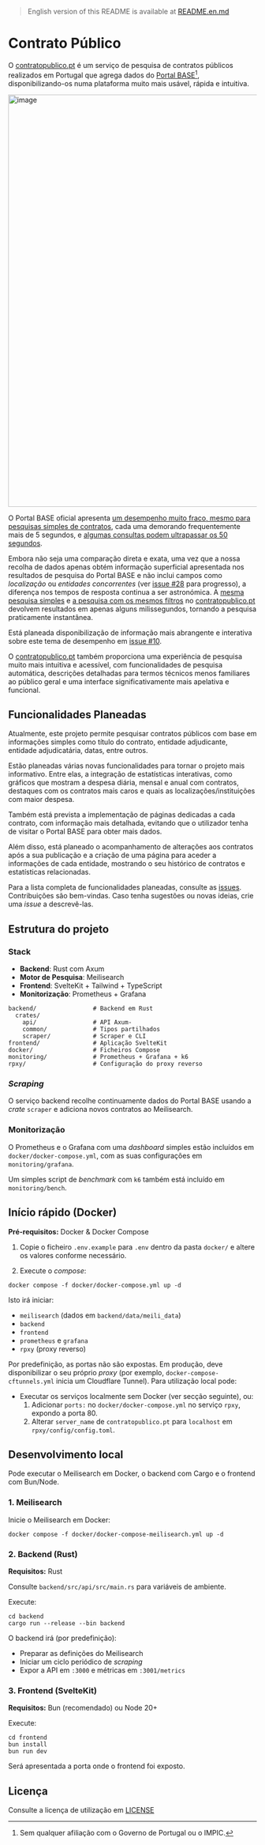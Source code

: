 > English version of this README is available at [README.en.md](https://github.com/chicoferreira/contratopublico/blob/main/README.en.md)

# Contrato Público

O [contratopublico.pt](https://contratopublico.pt/) é um serviço de pesquisa de contratos públicos
realizados em Portugal que agrega dados do
[Portal BASE](https://www.base.gov.pt/base4)[^1], disponibilizando-os numa plataforma muito mais usável, rápida e intuitiva.

<img width="1334" height="834" alt="image" src="https://github.com/user-attachments/assets/90aac3d9-8959-474f-ae45-940be8ac5b53" />

[^1]: Sem qualquer afiliação com o Governo de Portugal ou o IMPIC.

O Portal BASE oficial apresenta [um desempenho muito fraco, mesmo para pesquisas simples de contratos](https://www.base.gov.pt/Base4/pt/pesquisa/?type=contratos&texto=Porto&tipo=0&tipocontrato=0&cpv=&aqinfo=&adjudicante=&adjudicataria=&sel_price=price_c1&desdeprecocontrato=&ateprecocontrato=&desdeprecoefectivo=&ateprecoefectivo=&desdeprazoexecucao=&ateprazoexecucao=&sel_date=date_c1&desdedatacontrato=&atedatacontrato=&desdedatapublicacao=&atedatapublicacao=&desdedatafecho=&atedatafecho=&pais=0&distrito=0&concelho=0), cada uma demorando frequentemente mais de 5 segundos, e [algumas consultas podem ultrapassar os 50 segundos](https://www.base.gov.pt/Base4/pt/pesquisa/?type=contratos&texto=&tipo=0&tipocontrato=0&cpv=&aqinfo=&adjudicante=Municipio+de+Santo+Tirso&adjudicataria=&sel_price=price_c1&desdeprecocontrato=&ateprecocontrato=&desdeprecoefectivo=&ateprecoefectivo=&desdeprazoexecucao=&ateprazoexecucao=&sel_date=date_c1&desdedatacontrato=&atedatacontrato=&desdedatapublicacao=&atedatapublicacao=&desdedatafecho=&atedatafecho=&pais=0&distrito=0&concelho=0).

Embora não seja uma comparação direta e exata, uma vez que a nossa recolha de dados apenas obtém informação superficial apresentada nos resultados de pesquisa do Portal BASE e não inclui campos como _localização_ ou _entidades concorrentes_ (ver [issue #28](https://github.com/chicoferreira/contratopublico/issues/28) para progresso), a diferença nos tempos de resposta continua a ser astronómica. A [mesma pesquisa simples](https://contratopublico.pt/?query=Porto) e [a pesquisa com os mesmos filtros](https://contratopublico.pt/?contracting=Municipio+do+Porto) no [contratopublico.pt](https://contratopublico.pt) devolvem resultados em apenas alguns milissegundos, tornando a pesquisa praticamente instantânea.

Está planeada disponibilização de informação mais abrangente e interativa sobre este tema de desempenho em [issue #10](https://github.com/chicoferreira/contratopublico/issues/10).

O [contratopublico.pt](https://contratopublico.pt) também proporciona uma experiência de pesquisa muito mais intuitiva e acessível, com funcionalidades de pesquisa automática, descrições detalhadas para termos técnicos menos familiares ao público geral e uma interface significativamente mais apelativa e funcional.

## Funcionalidades Planeadas

Atualmente, este projeto permite pesquisar contratos públicos com base em informações simples como título do contrato, entidade adjudicante, entidade adjudicatária, datas, entre outros.

Estão planeadas várias novas funcionalidades para tornar o projeto mais informativo. Entre elas, a integração de estatísticas interativas, como gráficos que mostram a despesa diária, mensal e anual com contratos, destaques com os contratos mais caros e quais as localizações/instituições com maior despesa.

Também está prevista a implementação de páginas dedicadas a cada contrato, com informação mais detalhada, evitando que o utilizador tenha de visitar o Portal BASE para obter mais dados.

Além disso, está planeado o acompanhamento de alterações aos contratos após a sua publicação e a criação de uma página para aceder a informações de cada entidade, mostrando o seu histórico de contratos e estatísticas relacionadas.

Para a lista completa de funcionalidades planeadas, consulte as [issues](https://github.com/chicoferreira/contratopublico/issues/). Contribuições são bem-vindas. Caso tenha sugestões ou novas ideias, crie uma _issue_ a descrevê-las.

## Estrutura do projeto

### Stack

- **Backend**: Rust com Axum
- **Motor de Pesquisa**: Meilisearch
- **Frontend**: SvelteKit + Tailwind + TypeScript
- **Monitorização**: Prometheus + Grafana

```
backend/                # Backend em Rust
  crates/
    api/                # API Axum-
    common/             # Tipos partilhados
    scraper/            # Scraper e CLI
frontend/               # Aplicação SvelteKit
docker/                 # Ficheiros Compose
monitoring/             # Prometheus + Grafana + k6
rpxy/                   # Configuração do proxy reverso
```

### _Scraping_

O serviço backend recolhe continuamente dados do Portal BASE usando a _crate_ `scraper` e adiciona novos contratos ao Meilisearch.

### Monitorização

O Prometheus e o Grafana com uma _dashboard_ simples estão incluídos em `docker/docker-compose.yml`, com as suas configurações em `monitoring/grafana`.

Um simples script de _benchmark_ com `k6` também está incluído em `monitoring/bench`.

## Início rápido (Docker)

**Pré-requisitos:** Docker & Docker Compose

1. Copie o ficheiro `.env.example` para `.env` dentro da pasta `docker/` e altere os valores conforme necessário.

2. Execute o _compose_:

```
docker compose -f docker/docker-compose.yml up -d
```

Isto irá iniciar:

- `meilisearch` (dados em `backend/data/meili_data`)
- `backend`
- `frontend`
- `prometheus` e `grafana`
- `rpxy` (proxy reverso)

Por predefinição, as portas não são expostas. Em produção, deve disponibilizar o seu próprio _proxy_ (por exemplo, `docker-compose-cftunnels.yml` inicia um Cloudflare Tunnel). Para utilização local pode:

- Executar os serviços localmente sem Docker (ver secção seguinte), ou:
  1. Adicionar `ports:` no `docker/docker-compose.yml` no serviço `rpxy`, expondo a porta 80.
  2. Alterar `server_name` de `contratopublico.pt` para `localhost` em `rpxy/config/config.toml`.

## Desenvolvimento local

Pode executar o Meilisearch em Docker, o backend com Cargo e o frontend com Bun/Node.

### 1. Meilisearch

Inicie o Meilisearch em Docker:

```
docker compose -f docker/docker-compose-meilisearch.yml up -d
```

### 2. Backend (Rust)

**Requisitos:** Rust

Consulte `backend/src/api/src/main.rs` para variáveis de ambiente.

Execute:

```
cd backend
cargo run --release --bin backend
```

O backend irá (por predefinição):

- Preparar as definições do Meilisearch
- Iniciar um ciclo periódico de _scraping_
- Expor a API em `:3000` e métricas em `:3001/metrics`

### 3. Frontend (SvelteKit)

**Requisitos:** Bun (recomendado) ou Node 20+

Execute:

```
cd frontend
bun install
bun run dev
```

Será apresentada a porta onde o frontend foi exposto.

## Licença

Consulte a licença de utilização em [LICENSE](https://github.com/chicoferreira/contratopublico/blob/main/LICENSE)
